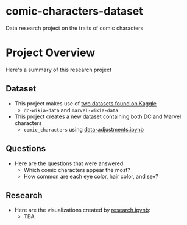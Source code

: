 # comic-characters-dataset
Data research project on the traits of comic characters

# Project Overview
Here's a summary of this research project
## Dataset
* This project makes use of [two datasets found on Kaggle](https://www.kaggle.com/datasets/fivethirtyeight/fivethirtyeight-comic-characters-dataset)
  * `dc-wikia-data` and `marvel-wikia-data`
* This project creates a new dataset containing both DC and Marvel characters
  - `comic_characters` using [data-adjustments.ipynb](src/data/data-adjustments.ipynb)
## Questions
* Here are the questions that were answered:
  * Which comic characters appear the most?
  * How common are each eye color, hair color, and sex?
## Research
* Here are the visualizations created by [research.ipynb](src/research.ipynb):
  * TBA
